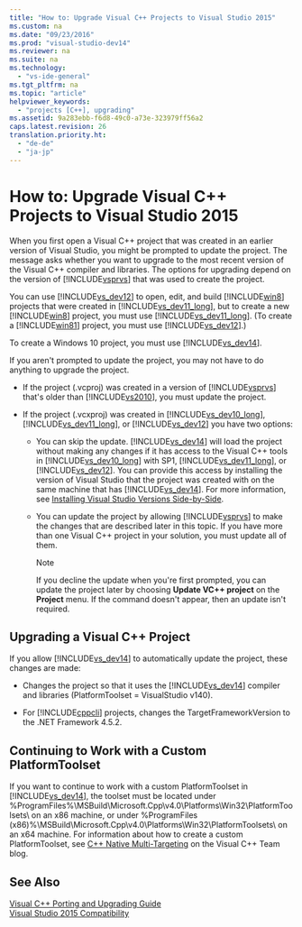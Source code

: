 ```yaml
---
title: "How to: Upgrade Visual C++ Projects to Visual Studio 2015"
ms.custom: na
ms.date: "09/23/2016"
ms.prod: "visual-studio-dev14"
ms.reviewer: na
ms.suite: na
ms.technology: 
  - "vs-ide-general"
ms.tgt_pltfrm: na
ms.topic: "article"
helpviewer_keywords: 
  - "projects [C++], upgrading"
ms.assetid: 9a283ebb-f6d8-49c0-a73e-323979ff56a2
caps.latest.revision: 26
translation.priority.ht: 
  - "de-de"
  - "ja-jp"
---
```

# How to: Upgrade Visual C++ Projects to Visual Studio 2015
When you first open a Visual C++ project that was created in an earlier version of Visual Studio, you might be prompted to update the project. The message asks whether you want to upgrade to the most recent version of the Visual C++ compiler and libraries. The options for upgrading depend on the version of [!INCLUDE[vsprvs](../vs140/includes/vsprvs_md.md)] that was used to create the project.  
  
 You can use [!INCLUDE[vs_dev12](../vs140/includes/vs_dev12_md.md)] to open, edit, and build [!INCLUDE[win8](../vs140/includes/win8_md.md)] projects that were created in [!INCLUDE[vs_dev11_long](../vs140/includes/vs_dev11_long_md.md)], but to create a new [!INCLUDE[win8](../vs140/includes/win8_md.md)] project, you must use [!INCLUDE[vs_dev11_long](../vs140/includes/vs_dev11_long_md.md)]. (To create a [!INCLUDE[win81](../vs140/includes/win81_md.md)] project, you must use [!INCLUDE[vs_dev12](../vs140/includes/vs_dev12_md.md)].)  
  
 To create a Windows 10 project, you must use [!INCLUDE[vs_dev14](../vs140/includes/vs_dev14_md.md)].  
  
 If you aren't prompted to update the project, you may not have to do anything to upgrade the project.  
  
-   If the project (.vcproj) was created in a version of [!INCLUDE[vsprvs](../vs140/includes/vsprvs_md.md)] that's older than [!INCLUDE[vs2010](../vs140/includes/vs2010_md.md)], you must update the project.  
  
-   If the project (.vcxproj) was created in [!INCLUDE[vs_dev10_long](../vs140/includes/vs_dev10_long_md.md)],  [!INCLUDE[vs_dev11_long](../vs140/includes/vs_dev11_long_md.md)], or [!INCLUDE[vs_dev12](../vs140/includes/vs_dev12_md.md)] you have two options:  
  
    -   You can skip the update. [!INCLUDE[vs_dev14](../vs140/includes/vs_dev14_md.md)] will load the project without making any changes if it has access to the Visual C++ tools in [!INCLUDE[vs_dev10_long](../vs140/includes/vs_dev10_long_md.md)] with SP1,  [!INCLUDE[vs_dev11_long](../vs140/includes/vs_dev11_long_md.md)], or [!INCLUDE[vs_dev12](../vs140/includes/vs_dev12_md.md)]. You can provide this access by installing the version of Visual Studio that the project was created with on the same machine that has [!INCLUDE[vs_dev14](../vs140/includes/vs_dev14_md.md)]. For more information, see [Installing Visual Studio Versions Side-by-Side](../vs140/installing-visual-studio-versions-side-by-side.md).  
  
    -   You can update the project by allowing [!INCLUDE[vsprvs](../vs140/includes/vsprvs_md.md)] to make the changes that are described later in this topic. If you have more than one Visual C++ project in your solution, you must update all of them.  
  
        > [!NOTE]
        >  If you decline the update when you're first prompted, you can update the project later by choosing **Update VC++ project** on the **Project** menu. If the command doesn't appear, then an update isn't required.  
  
## Upgrading a Visual C++ Project  
 If you allow [!INCLUDE[vs_dev14](../vs140/includes/vs_dev14_md.md)] to automatically update the project, these changes are made:  
  
-   Changes the project so that it uses the [!INCLUDE[vs_dev14](../vs140/includes/vs_dev14_md.md)] compiler and libraries (PlatformToolset = VisualStudio v140).  
  
-   For [!INCLUDE[cppcli](../vs140/includes/cppcli_md.md)] projects, changes the TargetFrameworkVersion to the .NET Framework 4.5.2.  
  
## Continuing to Work with a Custom PlatformToolset  
 If you want to continue to work with a custom PlatformToolset in [!INCLUDE[vs_dev14](../vs140/includes/vs_dev14_md.md)], the toolset must be located under %ProgramFiles%\MSBuild\Microsoft.Cpp\v4.0\Platforms\Win32\PlatformToolsets\ on an x86 machine, or under %ProgramFiles (x86)%\MSBuild\Microsoft.Cpp\v4.0\Platforms\Win32\PlatformToolsets\ on an x64 machine. For information about how to create a custom PlatformToolset, see [C++ Native Multi-Targeting](http://go.microsoft.com/fwlink/?LinkId=248587) on the Visual C++ Team blog.  
  
## See Also  
 [Visual C++ Porting and Upgrading Guide](../vs140/visual-c---porting-and-upgrading-guide.md)   
 [Visual Studio 2015 Compatibility](../vs140/porting--migrating--and-upgrading-visual-studio-projects.md)